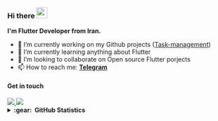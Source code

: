### Hi there <img src="https://media.giphy.com/media/hvRJCLFzcasrR4ia7z/giphy.gif" width="25px">

**I'm Flutter Developer from Iran.**

<!-- Here are some ideas to get you started: -->

- 🔭 I’m currently working on my Github projects ([Task-management](https://github.com/Amirnlz/task_management))
- 🌱 I’m currently learning anything about Flutter
- 👯 I’m looking to collaborate on Open source Flutter porjects
- 📫 How to reach me: **[Telegram](https://t.me/amirnlz)**
<!-- - Ask me about ... -->
<!-- 
- 📫 How to reach me: [@Amirnlz](https://t.me/amirnlz) on Telegram
- 🤔 I’m looking for help with ...
- 😄 Pronouns: ...
- ⚡ Fun fact: ... 
-->


#### Get in touch

<!-- <a href="https://t.me/amirnlz">
  <img src="https://img.icons8.com/fluency/40/000000/telegram-app.png"/>
</a> -->
<a href="https://www.linkedin.com/in/Amirnlz">
   <img src="https://img.icons8.com/fluency/40/000000/linkedin.png"/>
</a>
<a href="https://stackoverflow.com/users/12277290/amir">
  <img src="https://img.icons8.com/fluency/40/000000/stackoverflow.png"/>
</a>

<!-- ### 🛠️&nbsp;&nbsp;Languages&nbsp;and&nbsp;Tools
![Java](https://img.shields.io/badge/java-%23ED8B00.svg?style=for-the-badge&logo=java&logoColor=white)
![Dart](https://img.shields.io/badge/dart-%230175C2.svg?style=for-the-badge&logo=dart&logoColor=white)
![Flutter](https://img.shields.io/badge/Flutter-%2302569B.svg?style=for-the-badge&logo=Flutter&logoColor=white)
![Git](https://img.shields.io/badge/git-%23F05033.svg?style=for-the-badge&logo=git&logoColor=white) -->

<details>
  
  <summary><b>:gear: &nbsp;GitHub Statistics</b></summary>
  
<a href="https://github.com/anuraghazra/github-readme-stats">
  <img align="center" src="https://github-readme-stats.vercel.app/api?username=amirnlz&show_icons=true&theme=tokyonight&border_radius=15&border_color=808080"/>
</a>
<a href="https://github.com/anuraghazra/github-readme-stats">
  <img align="center" src="https://github-readme-stats.vercel.app/api/top-langs/?username=amirnlz&layout=compact&theme=tokyonight&border_radius=15&border_color=808080" />
</a>

</details>

